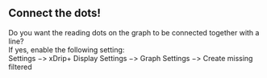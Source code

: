 ## Connect the dots!  
  
Do you want the reading dots on the graph to be connected together with a line?  
If yes, enable the following setting:  
Settings &#8722;> xDrip+ Display Settings &#8722;> Graph Settings &#8722;> Create missing filtered  
